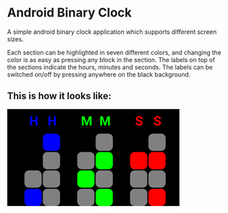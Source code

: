 # Android Binary Clock

A simple android binary clock application which supports different screen sizes. 

Each section can be highlighted in seven different colors, and changing the color is as easy as pressing any block in the section.
The labels on top of the sections indicate the hours, minutes and seconds. The labels can be switched on/off by pressing anywhere on the black background.

## This is how it looks like:
![Screenshot](./screenshot1.png)


